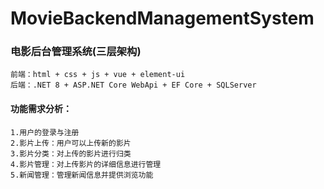 # MovieBackendManagementSystem
### 电影后台管理系统(三层架构)
    前端：html + css + js + vue + element-ui
    后端：.NET 8 + ASP.NET Core WebApi + EF Core + SQLServer
#### 功能需求分析：
    1.用户的登录与注册
    2.影片上传：用户可以上传新的影片
    3.影片分类：对上传的影片进行归类
    4.影片管理：对上传影片的详细信息进行管理
    5.新闻管理：管理新闻信息并提供浏览功能
